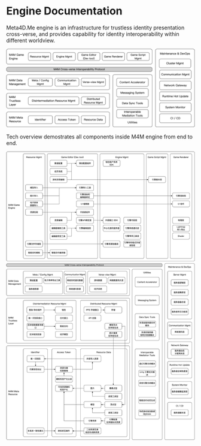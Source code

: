 # Engine Documentation

Meta4D.Me engine is an infrastructure for trustless identity presentation cross-verse, and provides capability for identity interoperability within different worldview.

![Overview](./assets/engine-overview.png)

Tech overview demostrates all components inside M4M engine from end to end. 

![Engine components](./assets/engine-all-in-one.png)
